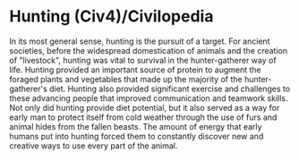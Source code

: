 # Hunting (Civ4)/Civilopedia

In its most general sense, hunting is the pursuit of a target. For ancient societies, before the widespread domestication of animals and the creation of "livestock", hunting was vital to survival in the hunter-gatherer way of life. Hunting provided an important source of protein to augment the foraged plants and vegetables that made up the majority of the hunter-gatherer's diet. Hunting also provided significant exercise and challenges to these advancing people that improved communication and teamwork skills. Not only did hunting provide diet potential, but it also served as a way for early man to protect itself from cold weather through the use of furs and animal hides from the fallen beasts. The amount of energy that early humans put into hunting forced them to constantly discover new and creative ways to use every part of the animal.